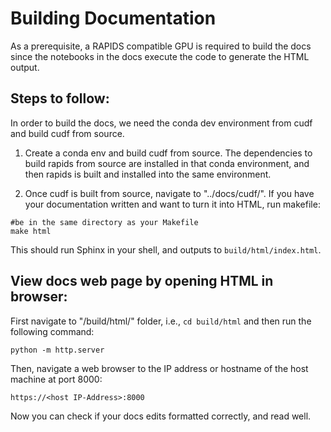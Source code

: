 # Building Documentation

As a prerequisite, a RAPIDS compatible GPU is required to build the docs since the notebooks in the docs execute the code to generate the HTML output.

## Steps to follow:

In order to build the docs, we need the conda dev environment from cudf and build cudf from source. 

1. Create a conda env and  build cudf from source. The dependencies to build rapids from source are installed in that conda environment, and then rapids is built and installed into the same environment.

2. Once cudf is built from source, navigate to "../docs/cudf/". If you have your documentation written and want to turn it into HTML, run makefile:


```
#be in the same directory as your Makefile
make html
```
This should run Sphinx in your shell, and outputs to `build/html/index.html`.


## View docs web page by opening HTML in browser:

First navigate to "/build/html/" folder, i.e., `cd build/html` and then run the following command:

```
python -m http.server
```
Then, navigate a web browser to the IP address or hostname of the host machine at port 8000:

```
https://<host IP-Address>:8000
```
Now you can check if your docs edits formatted correctly, and read well.
